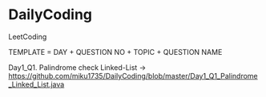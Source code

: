 # DailyCoding

LeetCoding

TEMPLATE = DAY + QUESTION NO + TOPIC + QUESTION NAME

Day1_Q1.   Palindrome check Linked-List -> https://github.com/miku1735/DailyCoding/blob/master/Day1_Q1_Palindrome_Linked_List.java
